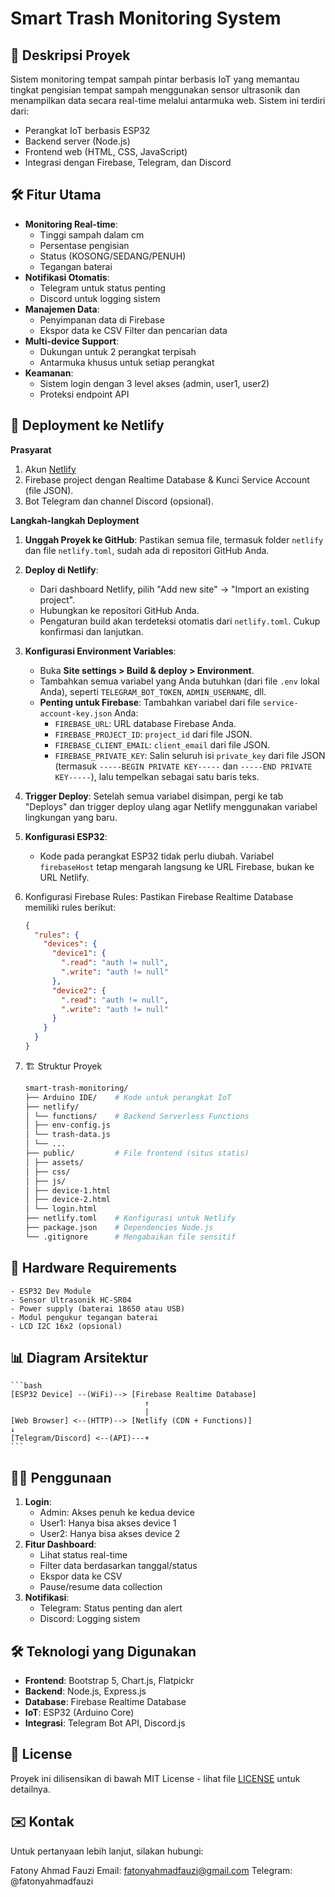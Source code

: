 # Smart Trash Monitoring System

## 📝 Deskripsi Proyek

Sistem monitoring tempat sampah pintar berbasis IoT yang memantau tingkat pengisian tempat sampah menggunakan sensor ultrasonik dan menampilkan data secara real-time melalui antarmuka web. Sistem ini terdiri dari:

- Perangkat IoT berbasis ESP32
- Backend server (Node.js)
- Frontend web (HTML, CSS, JavaScript)
- Integrasi dengan Firebase, Telegram, dan Discord

## 🛠️ Fitur Utama

- **Monitoring Real-time**:
  - Tinggi sampah dalam cm
  - Persentase pengisian
  - Status (KOSONG/SEDANG/PENUH)
  - Tegangan baterai
- **Notifikasi Otomatis**:
  - Telegram untuk status penting
  - Discord untuk logging sistem
- **Manajemen Data**:
  - Penyimpanan data di Firebase
  - Ekspor data ke CSV
    Filter dan pencarian data
- **Multi-device Support**:
  - Dukungan untuk 2 perangkat terpisah
  - Antarmuka khusus untuk setiap perangkat
- **Keamanan**:
  - Sistem login dengan 3 level akses (admin, user1, user2)
  - Proteksi endpoint API

## 🚀 Deployment ke Netlify

**Prasyarat**

1.  Akun [Netlify](https://www.netlify.com/)
2.  Firebase project dengan Realtime Database & Kunci Service Account (file JSON).
3.  Bot Telegram dan channel Discord (opsional).

**Langkah-langkah Deployment**

1.  **Unggah Proyek ke GitHub**:
    Pastikan semua file, termasuk folder `netlify` dan file `netlify.toml`, sudah ada di repositori GitHub Anda.

2.  **Deploy di Netlify**:

    - Dari dashboard Netlify, pilih "Add new site" -> "Import an existing project".
    - Hubungkan ke repositori GitHub Anda.
    - Pengaturan build akan terdeteksi otomatis dari `netlify.toml`. Cukup konfirmasi dan lanjutkan.

3.  **Konfigurasi Environment Variables**:

    - Buka **Site settings > Build & deploy > Environment**.
    - Tambahkan semua variabel yang Anda butuhkan (dari file `.env` lokal Anda), seperti `TELEGRAM_BOT_TOKEN`, `ADMIN_USERNAME`, dll.
    - **Penting untuk Firebase**: Tambahkan variabel dari file `service-account-key.json` Anda:
      - `FIREBASE_URL`: URL database Firebase Anda.
      - `FIREBASE_PROJECT_ID`: `project_id` dari file JSON.
      - `FIREBASE_CLIENT_EMAIL`: `client_email` dari file JSON.
      - `FIREBASE_PRIVATE_KEY`: Salin seluruh isi `private_key` dari file JSON (termasuk `-----BEGIN PRIVATE KEY-----` dan `-----END PRIVATE KEY-----`), lalu tempelkan sebagai satu baris teks.

4.  **Trigger Deploy**:
    Setelah semua variabel disimpan, pergi ke tab "Deploys" dan trigger deploy ulang agar Netlify menggunakan variabel lingkungan yang baru.

5.  **Konfigurasi ESP32**:

    - Kode pada perangkat ESP32 tidak perlu diubah. Variabel `firebaseHost` tetap mengarah langsung ke URL Firebase, bukan ke URL Netlify.

6.  Konfigurasi Firebase Rules:
    Pastikan Firebase Realtime Database memiliki rules berikut:
    ```json
    {
      "rules": {
        "devices": {
          "device1": {
            ".read": "auth != null",
            ".write": "auth != null"
          },
          "device2": {
            ".read": "auth != null",
            ".write": "auth != null"
          }
        }
      }
    }
    ```
7.  🏗️ Struktur Proyek

    ```bash
    smart-trash-monitoring/
    ├── Arduino IDE/    # Kode untuk perangkat IoT
    ├── netlify/
    │ └── functions/    # Backend Serverless Functions
    │ ├── env-config.js
    │ └── trash-data.js
    │ └── ...
    ├── public/         # File frontend (situs statis)
    │ ├── assets/
    │ ├── css/
    │ ├── js/
    │ ├── device-1.html
    │ ├── device-2.html
    │ └── login.html
    ├── netlify.toml    # Konfigurasi untuk Netlify
    ├── package.json    # Dependencies Node.js
    └── .gitignore      # Mengabaikan file sensitif
    ```

## 🔌 Hardware Requirements

    - ESP32 Dev Module
    - Sensor Ultrasonik HC-SR04
    - Power supply (baterai 18650 atau USB)
    - Modul pengukur tegangan baterai
    - LCD I2C 16x2 (opsional)

## 📊 Diagram Arsitektur

    ```bash
    [ESP32 Device] --(WiFi)--> [Firebase Realtime Database]
                                  ↑
                                  |
    [Web Browser] <--(HTTP)--> [Netlify (CDN + Functions)]
    ↓
    [Telegram/Discord] <--(API)---+
    ```

## 🧑‍💻 Penggunaan

1. **Login**:
   - Admin: Akses penuh ke kedua device
   - User1: Hanya bisa akses device 1
   - User2: Hanya bisa akses device 2
2. **Fitur Dashboard**:
   - Lihat status real-time
   - Filter data berdasarkan tanggal/status
   - Ekspor data ke CSV
   - Pause/resume data collection
3. **Notifikasi**:
   - Telegram: Status penting dan alert
   - Discord: Logging sistem

## 🛠️ Teknologi yang Digunakan

- **Frontend**: Bootstrap 5, Chart.js, Flatpickr
- **Backend**: Node.js, Express.js
- **Database**: Firebase Realtime Database
- **IoT**: ESP32 (Arduino Core)
- **Integrasi**: Telegram Bot API, Discord.js

## 📄 License

Proyek ini dilisensikan di bawah MIT License - lihat file [LICENSE]() untuk detailnya.

## ✉️ Kontak

Untuk pertanyaan lebih lanjut, silakan hubungi:

Fatony Ahmad Fauzi
Email: fatonyahmadfauzi@gmail.com
Telegram: @fatonyahmadfauzi
